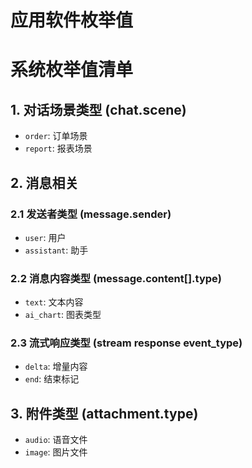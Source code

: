 # 应用软件枚举值
# 系统枚举值清单

## 1. 对话场景类型 (chat.scene)
- `order`: 订单场景
- `report`: 报表场景

## 2. 消息相关
### 2.1 发送者类型 (message.sender)
- `user`: 用户
- `assistant`: 助手

### 2.2 消息内容类型 (message.content[].type)
- `text`: 文本内容
- `ai_chart`: 图表类型

### 2.3 流式响应类型 (stream response event_type)
- `delta`: 增量内容
- `end`: 结束标记

## 3. 附件类型 (attachment.type)
- `audio`: 语音文件
- `image`: 图片文件
